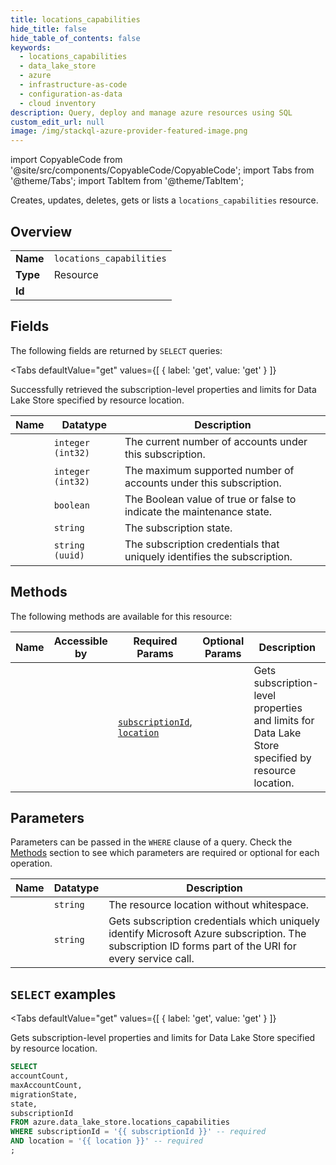 ```yaml
--- 
title: locations_capabilities
hide_title: false
hide_table_of_contents: false
keywords:
  - locations_capabilities
  - data_lake_store
  - azure
  - infrastructure-as-code
  - configuration-as-data
  - cloud inventory
description: Query, deploy and manage azure resources using SQL
custom_edit_url: null
image: /img/stackql-azure-provider-featured-image.png
---
```


import CopyableCode from '@site/src/components/CopyableCode/CopyableCode';
import Tabs from '@theme/Tabs';
import TabItem from '@theme/TabItem';

Creates, updates, deletes, gets or lists a <code>locations_capabilities</code> resource.

## Overview
<table><tbody>
<tr><td><b>Name</b></td><td><code>locations_capabilities</code></td></tr>
<tr><td><b>Type</b></td><td>Resource</td></tr>
<tr><td><b>Id</b></td><td><CopyableCode code="azure.data_lake_store.locations_capabilities" /></td></tr>
</tbody></table>

## Fields

The following fields are returned by `SELECT` queries:

<Tabs
    defaultValue="get"
    values={[
        { label: 'get', value: 'get' }
    ]}
>
<TabItem value="get">

Successfully retrieved the subscription-level properties and limits for Data Lake Store specified by resource location.

<table>
<thead>
    <tr>
    <th>Name</th>
    <th>Datatype</th>
    <th>Description</th>
    </tr>
</thead>
<tbody>
<tr>
    <td><CopyableCode code="accountCount" /></td>
    <td><code>integer (int32)</code></td>
    <td>The current number of accounts under this subscription.</td>
</tr>
<tr>
    <td><CopyableCode code="maxAccountCount" /></td>
    <td><code>integer (int32)</code></td>
    <td>The maximum supported number of accounts under this subscription.</td>
</tr>
<tr>
    <td><CopyableCode code="migrationState" /></td>
    <td><code>boolean</code></td>
    <td>The Boolean value of true or false to indicate the maintenance state.</td>
</tr>
<tr>
    <td><CopyableCode code="state" /></td>
    <td><code>string</code></td>
    <td>The subscription state.</td>
</tr>
<tr>
    <td><CopyableCode code="subscriptionId" /></td>
    <td><code>string (uuid)</code></td>
    <td>The subscription credentials that uniquely identifies the subscription.</td>
</tr>
</tbody>
</table>
</TabItem>
</Tabs>

## Methods

The following methods are available for this resource:

<table>
<thead>
    <tr>
    <th>Name</th>
    <th>Accessible by</th>
    <th>Required Params</th>
    <th>Optional Params</th>
    <th>Description</th>
    </tr>
</thead>
<tbody>
<tr>
    <td><a href="#get"><CopyableCode code="get" /></a></td>
    <td><CopyableCode code="select" /></td>
    <td><a href="#parameter-subscriptionId"><code>subscriptionId</code></a>, <a href="#parameter-location"><code>location</code></a></td>
    <td></td>
    <td>Gets subscription-level properties and limits for Data Lake Store specified by resource location.</td>
</tr>
</tbody>
</table>

## Parameters

Parameters can be passed in the `WHERE` clause of a query. Check the [Methods](#methods) section to see which parameters are required or optional for each operation.

<table>
<thead>
    <tr>
    <th>Name</th>
    <th>Datatype</th>
    <th>Description</th>
    </tr>
</thead>
<tbody>
<tr id="parameter-location">
    <td><CopyableCode code="location" /></td>
    <td><code>string</code></td>
    <td>The resource location without whitespace.</td>
</tr>
<tr id="parameter-subscriptionId">
    <td><CopyableCode code="subscriptionId" /></td>
    <td><code>string</code></td>
    <td>Gets subscription credentials which uniquely identify Microsoft Azure subscription. The subscription ID forms part of the URI for every service call.</td>
</tr>
</tbody>
</table>

## `SELECT` examples

<Tabs
    defaultValue="get"
    values={[
        { label: 'get', value: 'get' }
    ]}
>
<TabItem value="get">

Gets subscription-level properties and limits for Data Lake Store specified by resource location.

```sql
SELECT
accountCount,
maxAccountCount,
migrationState,
state,
subscriptionId
FROM azure.data_lake_store.locations_capabilities
WHERE subscriptionId = '{{ subscriptionId }}' -- required
AND location = '{{ location }}' -- required
;
```
</TabItem>
</Tabs>
